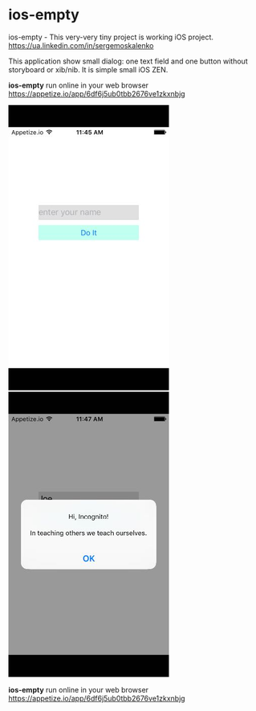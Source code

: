 # ios-empty
ios-empty - This very-very tiny project is working iOS project.  https://ua.linkedin.com/in/sergemoskalenko

This application show small dialog: one text field and one button without storyboard or xib/nib.
It is simple small iOS ZEN.

**ios-empty** run online in your web browser
https://appetize.io/app/6df6j5ub0tbb2676ve1zkxnbjg

![img2](https://github.com/sergemoskalenko/Tiny-crazy-small-projects-and-snippets/blob/master/ios-empty/ios-empty.jpg?raw=true)
![img3](https://github.com/sergemoskalenko/Tiny-crazy-small-projects-and-snippets/blob/master/ios-empty/ios-empty3.jpg?raw=true)

**ios-empty** run online in your web browser
https://appetize.io/app/6df6j5ub0tbb2676ve1zkxnbjg
